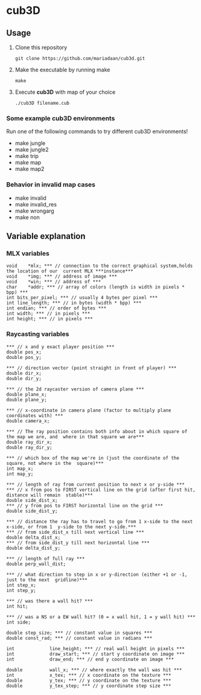 
# cub3D

## Usage
1. Clone this repository
   ```console
   git clone https://github.com/mariadaan/cub3d.git
   ```
2. Make the executable by running make
   ```console
   make
   ```
3. Execute **cub3D** with map of your choice
   ```console
   ./cub3D filename.cub
   ```

### Some example cub3D environments
Run one of the following commands to try different cub3D environments! 
- make jungle
- make jungle2
- make trip
- make map
- make map2

### Behavior in invalid map cases
- make invalid
- make invalid_res
- make wrongarg
- make non

## Variable explanation

### MLX variables 
	void	*mlx; *** // connection to the correct graphical system,holds the location of our  current MLX ***instance***
	void	*img; *** // address of image ***
	void	*win; *** // address of ***
	char	*addr; *** // array of colors (length is width in pixels * bpp) ***
	int	bits_per_pixel; *** // usually 4 bytes per pixel ***
	int	line_length; *** // in bytes (width * bpp) ***
	int	endian; *** // order of bytes ***
	int	width; *** // in pixels ***
	int	height; *** // in pixels ***

### Raycasting variables 
	*** // x and y exact player position ***
	double pos_x;
	double pos_y;

	*** // direction vector (point straight in front of player) ***
	double dir_x;
	double dir_y;

	*** // the 2d raycaster version of camera plane ***
	double plane_x;
	double plane_y;

	*** // x-coordinate in camera plane (factor to multiply plane coordinates with) ***
	double camera_x;

	*** // The ray position contains both info about in which square of the map we are, and  where in that square we are***
	double ray_dir_x;
	double ray_dir_y;

	*** // which box of the map we're in (just the coordinate of the square, not where in the  square)***
	int map_x;
	int map_y;

	*** // length of ray from current position to next x or y-side ***
	*** // x from pos to FIRST vertical line on the grid (after first hit, distance will remain  stable)***
	double side_dist_x;
	*** // y from pos to FIRST horizontal line on the grid ***
	double side_dist_y;

	*** // distance the ray has to travel to go from 1 x-side to the next x-side, or from 1  y-side to the next y-side.***
	*** // from side_dist_x till next vertical line ***
	double delta_dist_x;
	*** // from side_dist_y till next horizontal line ***
	double delta_dist_y;

	*** // length of full ray ***
	double perp_wall_dist;

	*** // what direction to step in x or y-direction (either +1 or -1, just to the next  gridline)***
	int step_x;
	int step_y;

	*** // was there a wall hit? ***
	int hit;

	*** // was a NS or a EW wall hit? (0 = x wall hit, 1 = y wall hit) ***
	int side;

	double step_size; *** // constant value in squares ***
	double const_rad; *** // constant value in radians ***

	int				line_height; *** // real wall height in pixels ***
	int				draw_start; *** // start y coordinate on image ***
	int				draw_end; *** // end y coordinate on image ***

	double 			wall_x; *** // where exactly the wall was hit ***
	int				x_tex; *** // x coordinate on the texture ***
	double			y_tex; *** // y coordinate on the texture ***
	double			y_tex_step; *** // y coordinate step size ***
